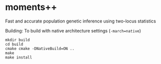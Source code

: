 # moments++
Fast and accurate population genetic inference using two-locus statistics

Building:
To build with native architecture settings (`-march=native`)
```
mkdir build
cd build
cmake cmake -DNativeBuild=ON ..
make
make install
```
